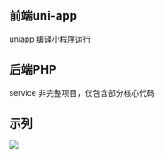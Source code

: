 <h2>前端uni-app</h2>
uniapp  编译小程序运行
<h2>后端PHP</h2>
service  非完整项目，仅包含部分核心代码 
<h2>示列</h2>
<img src="https://static.quwangming.com/images/erweima/201910221018125dae66e415ee8.jpg">
